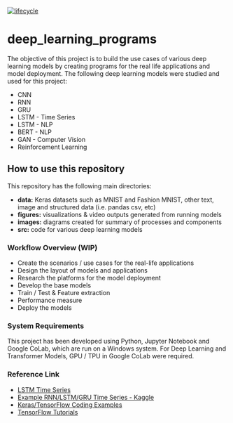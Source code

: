 [![lifecycle](https://img.shields.io/badge/lifecycle-experimental-orange.svg)](https://www.tidyverse.org/lifecycle/#experimental)

# deep_learning_programs

The objective of this project is to build the use cases of various deep learning models by creating programs for the real life applications and model deployment. The following deep learning models were studied and used for this project:
* CNN
* RNN
* GRU
* LSTM - Time Series
* LSTM - NLP
* BERT - NLP
* GAN - Computer Vision
* Reinforcement Learning

## How to use this repository

This repository has the following main directories:

* __data:__ Keras datasets such as MNIST and Fashion MNIST, other text, image and structured data (i.e. pandas csv, etc)
* __figures:__ visualizations & video outputs generated from running models
* __images:__ diagrams created for summary of processes and components
* __src:__ code for various deep learning models


### Workflow Overview (WIP)

* Create the scenarios / use cases for the real-life applications
* Design the layout of models and applications
* Research the platforms for the model deployment
* Develop the base models
* Train / Test & Feature extraction
* Performance measure
* Deploy the models


### System Requirements

This project has been developed using Python, Jupyter Notebook and Google CoLab, which are run on a Windows system. For Deep Learning and Transformer Models, GPU / TPU in Google CoLab were required.


### Reference Link
* [LSTM Time Series](https://github.com/jaungiers/LSTM-Neural-Network-for-Time-Series-Prediction)
* [Example RNN/LSTM/GRU Time Series - Kaggle](https://www.kaggle.com/code/charel/learn-by-example-rnn-lstm-gru-time-series/notebook)
* [Keras/TensorFlow Coding Examples](https://keras.io/examples/)
* [TensorFlow Tutorials](https://www.tensorflow.org/hub/tutorials)


